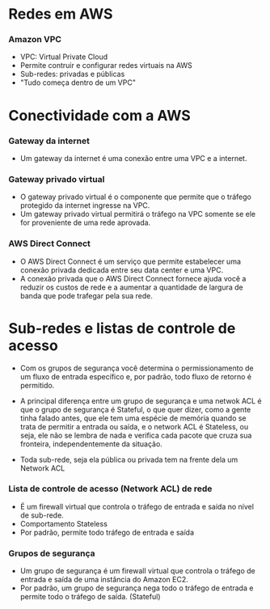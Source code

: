 # Redes em AWS

### Amazon VPC

* VPC: Virtual Private Cloud
* Permite contruir e configurar redes virtuais na AWS
* Sub-redes: privadas e públicas
* "Tudo começa dentro de um VPC" 

# Conectividade com a AWS

### Gateway da internet

* Um gateway da internet é uma conexão entre uma VPC e a internet.

### Gateway privado virtual

* O gateway privado virtual é o componente que permite que o tráfego protegido da internet ingresse na VPC.
* Um gateway privado virtual permitirá o tráfego na VPC somente se ele for proveniente de uma rede aprovada.

### AWS Direct Connect

* O AWS Direct Connect é um serviço que permite estabelecer uma conexão privada dedicada entre seu data center e uma VPC.
* A conexão privada que o AWS Direct Connect fornece ajuda você a reduzir os custos de rede e a aumentar a quantidade de largura de banda que pode trafegar pela sua rede.


# Sub-redes e listas de controle de acesso

* Com os grupos de segurança você determina o permissionamento de um fluxo de entrada específico e, por padrão, todo fluxo de retorno é permitido.

* A principal diferença entre um grupo de segurança e uma netwok ACL é que o grupo de segurança é Stateful, o que quer dizer, como a gente tinha falado antes, que ele tem uma espécie de memória quando se trata de permitir a entrada ou saída, e o network ACL é Stateless, ou seja, ele não se lembra de nada e verifica cada pacote que cruza sua fronteira, independentemente da situação.

* Toda sub-rede, seja ela pública ou privada tem na frente dela um Network ACL

### Lista de controle de acesso (Network ACL) de rede 

* É um firewall virtual que controla o tráfego de entrada e saída no nível de sub-rede.
* Comportamento Stateless
* Por padrão, permite todo tráfego de entrada e saída

### Grupos de segurança

* Um grupo de segurança é um firewall virtual que controla o tráfego de entrada e saída de uma instância do Amazon EC2.
* Por padrão, um grupo de segurança nega todo o tráfego de entrada e permite todo o tráfego de saída. (Stateful)